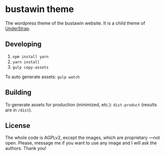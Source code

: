 # bustawin theme
The wordpress theme of the bustawin website. It is a child theme of [UnderStrap](https://github.com/understrap/understrap).

## Developing
1. `npm install yarn`
2. `yarn install`
3. `gulp copy-assets`

To auto generate assets:
`gulp watch`

## Building
To generate assets for production (minimized, etc.):
`dist-product` (results are in `/dist`).

## License
The whole code is AGPLv2, except the images, which are proprietary —not open.
Please, message me if you want to use any image and I will ask the
authors. Thank you!
